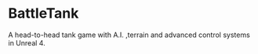 # BattleTank
A head-to-head tank game with A.I. ,terrain and advanced control systems in Unreal 4. 
